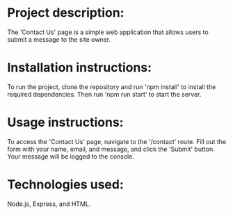 # Project description:
The 'Contact Us' page is a simple web application that allows users to submit a message to the site owner.

# Installation instructions:
To run the project, clone the repository and run 'npm install' to install the required dependencies. Then run 'npm run start' to start the server.

# Usage instructions: 
To access the 'Contact Us' page, navigate to the '/contact' route. Fill out the form with your name, email, and message, and click the 'Submit' button. Your message will be logged to the console.

# Technologies used: 
Node.js, Express, and HTML.

